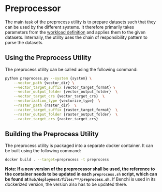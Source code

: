 # Preprocessor

The main task of the preprocess utility is to prepare datasets such that they can be used by the different systems. It therefore primarily takes parameters from the [workload definition](workload-definition.md) and applies them to the given datasets. Internally, the utility uses the chain of responsibility pattern to parse the datasets.

## Using the Preprocess Utility
The preprocess utility can be called using the following command:

```bash
python preprocess.py --system {system} \
	--vector_path {vector_dir} \
 	--vector_target_suffix {vector_target_format} \
 	--vector_output_folder {vector_output_folder}  \
 	--vector_target_crs {vector_target_crs}  \
 	--vectorization_type {vectorize_type}  \
 	--raster_path {raster_dir}  \
 	--raster_target_suffix {raster_target_format}  \
 	--raster_output_folder {raster_output_folder}  \
 	--raster_target_crs {raster_target_crs}
```


## Building the Preprocess Utility

The preprocess utility is packaged into a separate docker container. It can be built using the following command:

```bash
docker build . --target=preprocess -t preprocess
```

**Note: If a new version of the preprocessor shall be used, the reference to the container needs to be updated in each `preprocess.sh` script, which can be found at `hub/deployment/files/**/preprocess.sh`.** If Benchi is used in its dockerized version, the version also has to be updated there.
